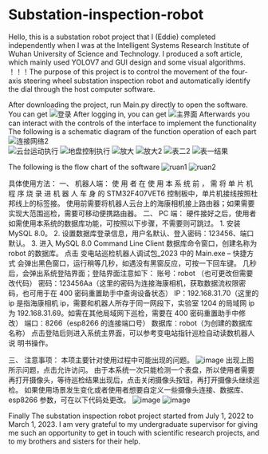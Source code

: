 # Substation-inspection-robot
Hello, this is a substation robot project that I (Eddie) completed independently when I was at the Intelligent Systems Research Institute of Wuhan University of Science and Technology. I produced a soft article, which mainly used YOLOV7 and GUI design and some visual algorithms.
！！！The purpose of this project is to control the movement of the four-axis steering wheel substation inspection robot and automatically identify the dial through the host computer software.

After downloading the project, run Main.py directly to open the software.
You can get
![登录](https://github.com/Eddie-lmz/Substation-inspection-robot/assets/144076931/5fe100c4-5d2a-4636-8ab0-982c04f26e90)
After logging in, you can get
![主界面](https://github.com/Eddie-lmz/Substation-inspection-robot/assets/144076931/adb6027c-4265-4967-972b-c5dce00d522e)
Afterwards you can interact with the controls of the interface to implement the functionality
The following is a schematic diagram of the function operation of each part
![连接网络2](https://github.com/Eddie-lmz/Substation-inspection-robot/assets/144076931/022e1e73-794e-4faa-a714-a50fd0e34406)    
![云台运动执行](https://github.com/Eddie-lmz/Substation-inspection-robot/assets/144076931/226d67ad-29e7-42af-a723-fa27fd8081e6)
![地盘控制执行](https://github.com/Eddie-lmz/Substation-inspection-robot/assets/144076931/caffcd3a-cdcb-4487-935a-47656d384f99)
![放大](https://github.com/Eddie-lmz/Substation-inspection-robot/assets/144076931/9f363e4f-a0e0-4440-a8b2-d1604d40e469)  ![放大2](https://github.com/Eddie-lmz/Substation-inspection-robot/assets/144076931/09db5394-66ab-4d8a-a68b-334b18ffa9b7)
![表二2](https://github.com/Eddie-lmz/Substation-inspection-robot/assets/144076931/fb32547b-8ef8-41ce-9125-c090fa1995cc)    ![表一结果](https://github.com/Eddie-lmz/Substation-inspection-robot/assets/144076931/a3354521-565f-40f3-a4c8-171b23ea2255)


The following is the flow chart of the software
![ruan1](https://github.com/Eddie-lmz/Substation-inspection-robot/assets/144076931/b762cd6e-3065-4093-ba4e-b3d176abaa64)
![ruan2](https://github.com/Eddie-lmz/Substation-inspection-robot/assets/144076931/c6fc28f4-6f2d-4525-a898-5c058ffc5d2a)

具体使用方法：
一、 机器人端：
     使 用 者 在 使 用 本 系 统 前 ， 需 将 单 片 机 程 序 烧 录 进 机 器 人 车 身 的 STM32F407VET6 控制板中，单片机接线按照杜邦线上的标签接。
     使用前需要将机器人云台上的海康相机接上路由器；如果需要实现大范围巡检，需要可移动便携路由器。
二、 PC 端：
     硬件接好之后，使用者如需使用本系统的数据库功能，可按照以下步骤，不需要则可跳过。
     1. 安装 MySQL 8.0。
     2. 设置数据库登录信息，用户名默认、登入密码：123456、端口默认。
     3. 进入 MySQL 8.0 Command Line Client 数据库命令窗口，创建名称为robot 的数据库。
     点击 变电站巡检机器人调试包_2023 中的 Main.exe – 快捷方式
     会弹出黑色窗口，运行稍等几秒，如遇没有黑窗反应，可按一下回车键。
     几秒后，会弹出系统登陆界面；登陆界面注意如下：
     账号：robot （也可更改但需要改代码）
     密码：123456Aa（这里的密码为连接海康相机，获取数据流权限密码，也可用于在 400 密码重置助手中查询设备状态）
     IP：192.168.31.70（这里的 ip 是指海康相机 ip，需要和机器人所存于同一网段下，实验室 1204 的局域网 ip 为 192.168.31.69。如需在其他局域网下巡检，需要在 400 密码重置助手中修改）
     端口：8266（esp8266 的连接端口号）
     数据库：robot（为创建的数据库名称）
     点击登陆后则进入系统主界面，可以参考变电站指针巡检自动读数机器人说 明书操作。

三、 注意事项：
本项主要针对使用过程中可能出现的问题。
![image](https://github.com/Eddie-lmz/Substation-inspection-robot/assets/144076931/8fd051cd-2c2b-4078-847f-8178b5a7e1fb) 出现上图所示问题，点击允许访问。
由于本系统一次只能检测一个表盘，所以使用者需要再打开摄像头，等待巡检结果出现后，点击关闭摄像头按钮，再打开摄像头继续巡检。
如果使用场景发生变化或者使用者想要自定义一些摄像头连接、数据库、esp8266 参数，可在以下代码处更改。
![image](https://github.com/Eddie-lmz/Substation-inspection-robot/assets/144076931/04b36a4c-11dd-4244-bd1e-05b60f4c3d2b)
![image](https://github.com/Eddie-lmz/Substation-inspection-robot/assets/144076931/ddd421a5-6660-4fd7-a6df-aff49929b484)

Finally
The substation inspection robot project started from July 1, 2022 to March 1, 2023. I am very grateful to my undergraduate supervisor for giving me such an opportunity to get in touch with scientific research projects, and to my brothers and sisters for their help.
